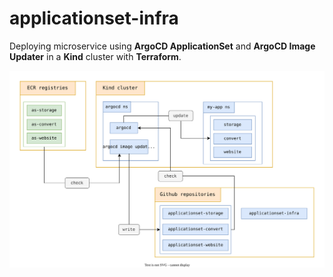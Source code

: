 # applicationset-infra

Deploying microservice using **ArgoCD ApplicationSet** and **ArgoCD Image Updater** in a **Kind** cluster with **Terraform**.

![architecture.svg](architecture.svg)
